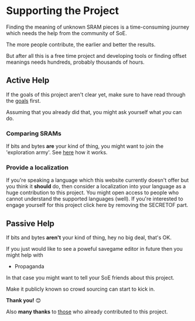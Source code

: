 ﻿# Supporting the Project

Finding the meaning of unknown SRAM pieces is a time-consuming journey which needs the help from the community of SoE.

The more people contribute, the earlier and better the results.

But after all this is a free time project and developing tools or finding offset meanings needs hundreds, probably thousands of hours.

## Active Help
If the goals of this project aren't clear yet, make sure to have read through the <a href=goals>goals</a> first.

Assuming that you already did that, you might ask yourself what *you* can do.

### Comparing SRAMs

If bits and bytes **are** your kind of thing, you might want to join the 'exploration army'. See <a href=Contribute>here</a> how it works.

### Provide a localization

If you're speaking a language which this website currently doesn't offer but you think it **should** do, then consider a localization into your language as a huge contribution to this project. You might open access to people who cannot understand the supported languages (well). If you're interested to engage yourself for this project click <a hef="mailto:evermore@SECRETOFxeth.de?Subject=Format%20Exploration%20Projekt">here</a> by removing the SECRETOF part.

## Passive Help
If bits and bytes **aren't** your kind of thing, hey no big deal, that's OK.

If you just would like to see a poweful savegame editor in future then you might help with

* Propaganda

In that case you might want to tell your SoE friends about this project. 

Make it publicly known so crowd sourcing can start to kick in.

**Thank you!** 😊

Also **many thanks** to <a href=contributors>those</a> who already contributed to this project.
